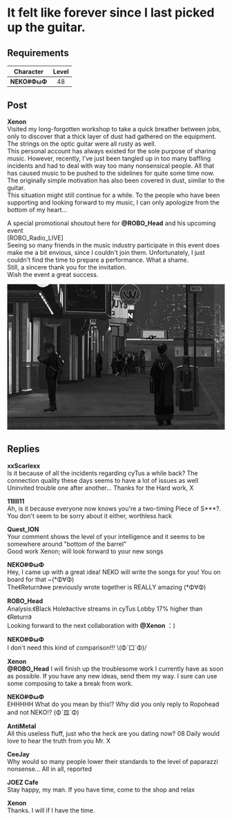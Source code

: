 # It felt like forever since I last picked up the guitar.
## Requirements
| Character  |Level|
|------------|:---:|
|**NEKO#ΦωΦ**| 48  |

## Post
**Xenon**<br>
Visited my long\-forgotten workshop to take a quick breather between jobs, only to discover that a  thick layer of dust had gathered on the equipment. The strings on the optic guitar were all rusty as well. <br>
This personal account has always existed for the sole purpose of sharing music. However, recently, I've just been tangled up in too many baffling incidents and had to deal with way too many nonsensical people. All that has caused music to be pushed to the sidelines for quite some time now. The originally simple motivation has also been covered in dust, similar to the guitar.<br>
This situation might still continue for a while. To the people who have been supporting and looking forward to my music, I can only apologize from the bottom of my heart...

A special promotional shoutout here for **@ROBO\_Head** and his upcoming event <br>
[ROBO\_Radio\_LIVE]<br>
Seeing so many friends in the music industry participate in this event does make me a bit envious, since I couldn't join them. Unfortunately, I just couldn't find the time to prepare a performance. What a shame.<br>
Still, a sincere thank you for the invitation. <br>
Wish the event a great success.

![x1501.png](./attachments/x1501.png)
## Replies
**xxScarlexx**<br>
Is it because of all the incidents regarding cyTus a while back? The connection quality these days seems to have a lot of issues as well<br>
Uninvited trouble one after another... Thanks for the Hard work, X

**11IIll11**<br>
Ah, is it because everyone now knows you're a two\-timing Piece of S\*\*\*?. You don't seem to be sorry about it either, worthless hack

**Quest_ION**<br>
Your comment shows the level of your intelligence and it seems to be somewhere around "bottom of the barrel"<br>
Good work Xenon; will look forward to your new songs

**NEKO#ΦωΦ**<br>
Hey, I came up with a great idea! NEKO will write the songs for you! You on board for that \~(\*Φ∀Φ)<br>
The《Return》we previously wrote together is REALLY amazing (\*Φ∀Φ)

**ROBO_Head**<br>
Analysis:《Black Hole》active streams in cyTus Lobby 17% higher than《Return》<br>
Looking forward to the next collaboration with **@Xenon** ：)

**NEKO#ΦωΦ**<br>
I don't need this kind of comparison!!!  \\(Φˋ口ˊΦ)/

**Xenon**<br>
**@ROBO\_Head** I will finish up the troublesome work I currently have as soon as possible. If you have any new ideas, send them my way.  I sure can use some composing to take a break from work.

**NEKO#ΦωΦ**<br>
EHHHHH What do you mean by this!? Why did you only reply to Ropohead and not NEKO!? (Φˋ皿ˊΦ)

**AntiMetal**<br>
All this useless fluff,  just who the heck are you dating now? 08 Daily would love to hear the truth from you Mr. X

**CeeJay**<br>
Why would so many people lower their standards to the level of paparazzi nonsense... All in all, reported

**JOEZ Cafe**<br>
Stay happy, my man. If you have time, come to the shop and relax

**Xenon**<br>
Thanks. I will if I have the time.

